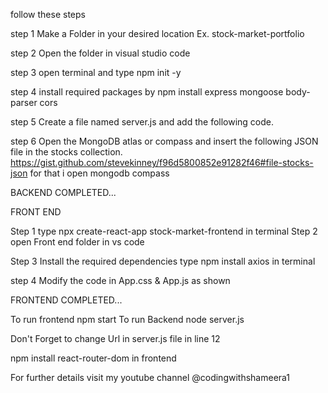 follow these steps

step 1 Make a Folder in your desired location
Ex. stock-market-portfolio 

step 2 Open the folder in visual studio code

step 3 open terminal and type 
npm init -y

step 4 install required packages by 
 npm install express mongoose body-parser cors

step 5 Create a file named server.js and add the following code.

step 6 Open the MongoDB atlas or compass and insert the following JSON file in the stocks collection.
	https://gist.github.com/stevekinney/f96d5800852e91282f46#file-stocks-json
		for that i open mongodb compass

BACKEND COMPLETED...

FRONT END

Step 1 type 
	npx create-react-app stock-market-frontend 
			in terminal
Step 2 open Front end folder in vs code

Step 3  Install the required dependencies
	type 	npm install axios
		in terminal

step 4 Modify the code in App.css & App.js as shown

FRONTEND COMPLETED...

To run frontend
	npm start
To run Backend
	node server.js

Don't Forget to change Url in server.js file in line 12

npm install react-router-dom in frontend

For further details visit my youtube channel @codingwithshameera1
